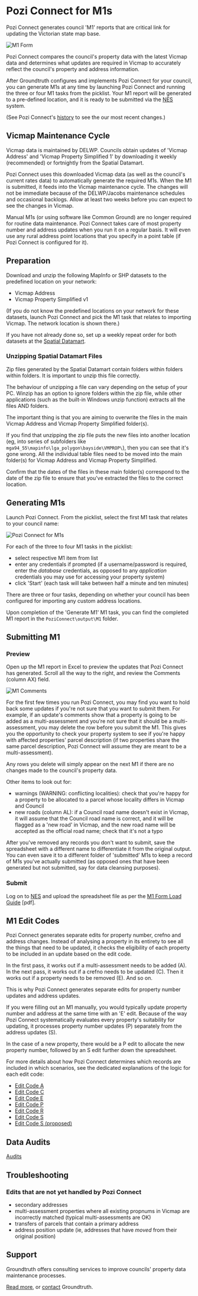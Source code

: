 # Pozi Connect for M1s

Pozi Connect generates council 'M1' reports that are critical link for updating the Victorian state map base.

![M1 Form](http://i.imgur.com/rlp9JKS.jpg "M1 Form")

Pozi Connect compares the council's property data with the latest Vicmap data and determines what updates are required in Vicmap to accurately reflect the council's property and address information.

After Groundtruth configures and implements Pozi Connect for your council, you can generate M1s at any time by launching Pozi Connect and running the three or four M1 tasks from the picklist. Your M1 report will be generated to a pre-defined location, and it is ready to be submitted via the [NES](http://nes.land.vic.gov.au/WebSite/Login.aspx) system.

(See Pozi Connect's [history](/poziconnect/m1s/history) to see the our most recent changes.)

## Vicmap Maintenance Cycle

Vicmap data is maintained by DELWP. Councils obtain updates of 'Vicmap Address' and 'Vicmap Property Simplified 1' by downloading it weekly (recommended) or fortnightly from the Spatial Datamart.

Pozi Connect uses this downloaded Vicmap data (as well as the council's current rates data) to automatically generate the required M1s. When the M1 is submitted, it feeds into the Vicmap maintenance cycle. The changes will not be immediate because of the DELWP/Jacobs maintenance schedules and occasional backlogs. Allow at least two weeks before you can expect to see the changes in Vicmap.

Manual M1s (or using software like Common Ground) are no longer required for routine data maintenance. Pozi Connect takes care of most property number and address updates when you run it on a regular basis. It will even use any rural address point locations that you specify in a point table (if Pozi Connect is configured for it).

## Preparation

Download and unzip the following MapInfo or SHP datasets to the predefined location on your network:

* Vicmap Address
* Vicmap Property Simplified v1

(If you do not know the predefined locations on your network for these datasets, launch Pozi Connect and pick the M1 task that relates to importing Vicmap. The network location is shown there.)

If you have not already done so, set up a weekly repeat order for both datasets at the [Spatial Datamart]( http://services.land.vic.gov.au/SpatialDatamart/).

### Unzipping Spatial Datamart Files

Zip files generated by the Spatial Datamart contain folders within folders within folders. It is important to unzip this file correctly.

The behaviour of unzipping a file can vary depending on the setup of your PC. Winzip has an option to ignore folders within the zip file, while other applications (such as the built-in Windows unzip function) extracts all the files AND folders.

The important thing is that you are aiming to overwrite the files in the main Vicmap Address and Vicmap Property Simplified folder(s).

If you find that unzipping the zip file puts the new files into another location (eg, into series of subfolders like `mga94_55\mapinfo\lga_polygon\bayside\VMPROP\`), then you can see that it's gone wrong. All the individual table files need to be moved into the main folder(s) for Vicmap Address and Vicmap Property Simplified.

Confirm that the dates of the files in these main folder(s) correspond to the date of the zip file to ensure that you've extracted the files to the correct location.

## Generating M1s

Launch Pozi Connect. From the picklist, select the first M1 task that relates to your council name:

![Pozi Connect for M1s](http://i.imgur.com/Yx9RH81.png "Pozi Connect for M1s")

For each of the three to four M1 tasks in the picklist:

* select respective M1 item from list
* enter any credentials if prompted (if a username/password is required, enter the *database* credentials, as opposed to any *application* credentials you may use for accessing your property system)
* click 'Start' (each task will take between half a minute and ten minutes)

There are three or four tasks, depending on whether your council has been configured for importing any custom address locations.

Upon completion of the 'Generate M1' M1 task, you can find the completed M1 report in the `PoziConnect\output\M1` folder.

## Submitting M1

### Preview

Open up the M1 report in Excel to preview the updates that Pozi Connect has generated. Scroll all the way to the right, and review the Comments (column AX) field.

![M1 Comments](http://i.imgur.com/bZz3m1Z.png "M1 Comments")

For the first few times you run Pozi Connect, you may find you want to hold back some updates if you're not sure that you want to submit them. For example, if an update's comments show that a property is going to be added as a multi-assessment and you're not sure that it should be a multi-assessment, you may delete the row before you submit the M1. This gives you the opportunity to check your property system to see if you're happy with affected properties' parcel description (if two properties share the same parcel description, Pozi Connect will assume they are meant to be a multi-assessment).

Any rows you delete will simply appear on the next M1 if there are no changes made to the council's property data.

Other items to look out for:

* warnings (WARNING: conflicting localities): check that you're happy for a property to be allocated to a parcel whose locality differs in Vicmap and Council
* new roads (column AL): if a Council road name doesn't exist in Vicmap, it will assume that the Council road name is correct, and it will be flagged as a 'new road' in Vicmap, and the new road name will be accepted as the official road name; check that it's not a typo

After you've removed any records you don't want to submit, save the spreadsheet with a different name to differentiate it from the original output. You can even save it to a different folder of 'submitted' M1s to keep a record of M1s you've actually submitted (as opposed ones that have been generated but not submitted, say for data cleansing purposes).

### Submit

Log on to [NES](http://nes.land.vic.gov.au/WebSite/Login.aspx) and upload the spreadsheet file as per the [M1 Form Load Guide](http://nes.land.vic.gov.au/WebSite/help/NES_Quick_Guides_-_M1_Form_Load_V1.8.pdf) [pdf].

## M1 Edit Codes

Pozi Connect generates separate edits for property number, crefno and address changes. Instead of analysing a property in its entirety to see all the things that need to be updated, it checks the eligibility of each property to be included in an update based on the edit code.

In the first pass, it works out if a multi-assessment needs to be added (A). In the next pass, it works out if a crefno needs to be updated (C). Then it works out if a property needs to be removed (E). And so on.

This is why Pozi Connect generates separate edits for property number updates and address updates.

If you were filling out an M1 manually, you would typically update property number and address at the same time with an 'E' edit. Because of the way Pozi Connect systematically evaluates every property's suitability for updating, it processes property number updates (P) separately from the address updates (S).

In the case of a new property, there would be a P edit to allocate the new property number, followed by an S edit further down the spreadsheet.

For more details about how Pozi Connect determines which records are included in which scenarios, see the dedicated explanations of the logic for each edit code:

* [Edit Code A](https://github.com/groundtruth/PoziConnectConfig/blob/master/~Shared/SQL/M1%20A%20Edits.md)
* [Edit Code C](https://github.com/groundtruth/PoziConnectConfig/blob/master/~Shared/SQL/M1%20C%20Edits.md)
* [Edit Code E](https://github.com/groundtruth/PoziConnectConfig/blob/master/~Shared/SQL/M1%20E%20Edits.md)
* [Edit Code P](https://github.com/groundtruth/PoziConnectConfig/blob/master/~Shared/SQL/M1%20P%20Edits.md)
* [Edit Code R](https://github.com/groundtruth/PoziConnectConfig/blob/master/~Shared/SQL/M1%20R%20Edits.md)
* [Edit Code S](https://github.com/groundtruth/PoziConnectConfig/blob/master/~Shared/SQL/M1%20S%20Edits.md)
* [Edit Code S (proposed)](https://github.com/groundtruth/PoziConnectConfig/blob/master/~Shared/SQL/M1%20S%20Proposed%20Edits.md)

## Data Audits

[Audits](/poziconnect/m1s/audits)

## Troubleshooting

### Edits that are not yet handled by Pozi Connect

* secondary addresses
* multi-assessment properties where all existing propnums in Vicmap are incorrectly matched (typical multi-assessments are OK)
* transfers of parcels that contain a primary address
* address position update (ie, addresses that have *moved* from their original position)

## Support

Groundtruth offers consulting services to improve councils' property data maintenance processes.

[Read more](http://www.groundtruth.com.au/property-data-maintenance/), or [contact](http://www.groundtruth.com.au/contact/) Groundtruth.
